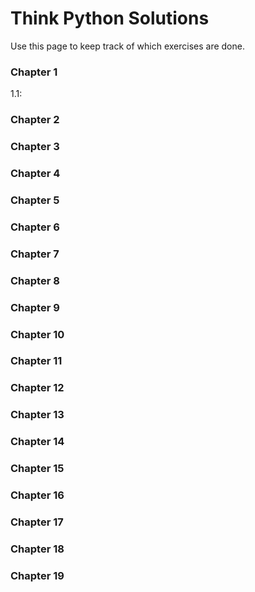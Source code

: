 # Think Python Solutions #

Use this page to keep track of which exercises are done.


### Chapter 1 ###

1.1:

### Chapter 2 ###

### Chapter 3 ###

### Chapter 4 ###

### Chapter 5 ###

### Chapter 6 ###

### Chapter 7 ###

### Chapter 8 ###

### Chapter 9 ###

### Chapter 10 ###

### Chapter 11 ###

### Chapter 12 ###

### Chapter 13 ###

### Chapter 14 ###

### Chapter 15 ###

### Chapter 16 ###

### Chapter 17 ###

### Chapter 18 ###

### Chapter 19 ###